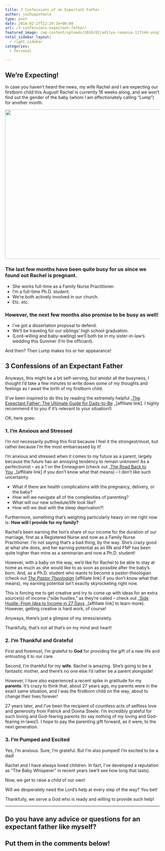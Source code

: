 ```yaml
---
title: 3 Confessions of an Expectant Father
author: joshuapsteele
type: post
date: 2018-02-27T12:29:34+00:00
url: /3-confessions-expectant-father/
featured_image: /wp-content/uploads/2018/02/aditya-romansa-117344-unsplash.jpg
total_sidebar_layout:
  - right_sidebar
categories:
  - Personal

---
```

## We&#8217;re Expecting!

In case you haven&#8217;t heard the news, my wife Rachel and I are expecting our firstborn child this August! Rachel is currently 16 weeks along, and we won&#8217;t find out the gender of the baby (whom I am affectionately calling &#8220;Lump&#8221;) for another month.

<img decoding="async" loading="lazy" class="alignnone wp-image-41080 size-large" src="https://joshuapsteele.com/wp-content/uploads/2018/02/IMG_3515-e1519734672450-1024x777.jpg" alt="" width="640" height="486" srcset="https://joshuapsteele.com/wp-content/uploads/2018/02/IMG_3515-e1519734672450-1024x777.jpg 1024w, https://joshuapsteele.com/wp-content/uploads/2018/02/IMG_3515-e1519734672450-300x228.jpg 300w, https://joshuapsteele.com/wp-content/uploads/2018/02/IMG_3515-e1519734672450-768x583.jpg 768w, https://joshuapsteele.com/wp-content/uploads/2018/02/IMG_3515-e1519734672450.jpg 1074w" sizes="(max-width: 640px) 100vw, 640px" /> 

### The last few months have been quite busy for us since we found out Rachel is pregnant.

  * She works full-time as a Family Nurse Practitioner.
  * I&#8217;m a full-time Ph.D. student.
  * We&#8217;re both actively involved in our church.
  * Etc. etc.

### However, the next few months also promise to be busy as well!

  * I&#8217;ve got a dissertation proposal to defend.
  * We&#8217;ll be traveling for our siblings&#8217; high school graduation.
  * (Lord-willing and baby-waiting) we&#8217;ll both be in my sister-in-law&#8217;s wedding this Summer (I&#8217;m the officiant).

And then? Then Lump makes his or her appearance!

## 3 Confessions of an Expectant Father

Anyways, this might be a bit self-serving, but amidst all the busyness, I thought I&#8217;d take a few minutes to write down some of my thoughts and feelings as I await the birth of my firstborn child.

(I&#8217;ve been inspired to do this by reading the extremely helpful _<a href="http://amzn.to/2F0eMQv" target="_blank" rel="noopener">The Expectant Father: The Ultimate Guide for Dads-to-Be</a> _[affiliate link]. I highly recommend it to you if it&#8217;s relevant to your situation!)

OK, here goes:

### 1. I&#8217;m Anxious and Stressed

I&#8217;m not necessarily putting this first because I feel it the strongest/most, but rather because I&#8217;m the most embarrassed by it!

I&#8217;m anxious and stressed when it comes to my future as a parent, largely because the future has an annoying tendency to remain unknown! As a perfectionist &#8211; as a 1 on the Enneagram (check out _<a href="http://amzn.to/2BTmugK" target="_blank" rel="noopener">The Road Back to You</a> _[affiliate link] if you don&#8217;t know what that means) &#8211; I don&#8217;t like such uncertainty.

  * What if there are health complications with the pregnancy, delivery, or the baby?
  * How will we navigate all of the complexities of parenting?
  * What will our new schedule/life look like?
  * How will we deal with the sleep deprivation?!

Furthermore, something that&#8217;s weighing particularly heavy on me right now is: **How will I provide for my family?**

Rachel&#8217;s been earning the lion&#8217;s share of our income for the duration of our marriage, first as a Registered Nurse and now as a Family Nurse Practitioner. I&#8217;m not saying that&#8217;s a bad thing, by the way. She&#8217;s crazy good at what she does, and her earning potential as an RN and FNP has been quite higher than mine as a seminarian and now a Ph.D. student!

However, with a baby on the way, we&#8217;d like for Rachel to be able to stay at home as much as she would like to as soon as possible after the baby&#8217;s born. And, as a Ph.D. student who wants to become a pastor-theologian (check out <a href="http://amzn.to/2F9xCbu" target="_blank" rel="noopener"><em>The Pastor Theologian</em></a> [affiliate link] if you don&#8217;t know what that means), my earning potential isn&#8217;t exactly skyrocketing right now.

This is forcing me to get creative and try to come up with ideas for an extra source(s) of income (&#8220;side hustles,&#8221; as they&#8217;re called &#8211; check out _<a href="http://amzn.to/2ovTvbe" target="_blank" rel="noopener">Side Hustle: From Idea to Income in 27 Days</a> _[affiliate link] to learn more). However, getting creative is hard work, of course!

Anyways, there&#8217;s just a glimpse of my stress/anxiety.

Thankfully, that&#8217;s not all that&#8217;s on my mind and heart!

### 2. I&#8217;m Thankful and Grateful

First and foremost, I&#8217;m grateful to **God** for providing the gift of a new life and entrusting it to our care.

Second, I&#8217;m thankful for my **wife**. Rachel is amazing. She&#8217;s going to be a fantastic mother, and there&#8217;s no one else I&#8217;d rather be a parent alongside!

However, I have also experienced a recent spike in gratitude for my **parents**. It&#8217;s crazy to think that, about 27 years ago, my parents were in the exact same situation, and _I_ was the firstborn child on the way, about to change their lives forever!

27 years later, and I&#8217;ve been the recipient of countless acts of selfless love and generosity from Patrick and Donna Steele. I&#8217;m incredibly grateful for such loving and God-fearing parents (to say nothing of my loving and God-fearing in-laws!). I hope to pay the parenting gift forward, as it were, to the next generation.

### 3. I&#8217;m Pumped and Excited

Yes, I&#8217;m anxious. Sure, I&#8217;m grateful. But I&#8217;m also pumped! I&#8217;m excited to be a dad!

Rachel and I have always loved children. In fact, I&#8217;ve developed a reputation as &#8220;The Baby Whisperer&#8221; in recent years (we&#8217;ll see how long that lasts).

Now, we get to raise a child of our own!

Will we desperately need the Lord&#8217;s help at every step of the way? You bet!

Thankfully, we serve a God who is ready and willing to provide such help!

* * *

## Do you have any advice or questions for an expectant father like myself?

## Put them in the comments below!